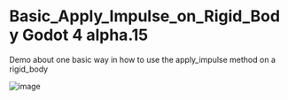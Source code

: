 # Basic_Apply_Impulse_on_Rigid_Body Godot 4 alpha.15
Demo about one basic way in how to use the apply_impulse method on a rigid_body



![image](https://user-images.githubusercontent.com/101058770/189444298-ce962cc6-893c-4ab7-96a9-1e441b3bcc41.png)
